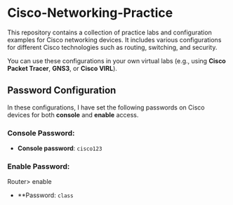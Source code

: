 # Cisco-Networking-Practice

This repository contains a collection of practice labs and configuration examples for Cisco networking devices. It includes various configurations for different Cisco technologies such as routing, switching, and security.

You can use these configurations in your own virtual labs (e.g., using **Cisco Packet Tracer**, **GNS3**, or **Cisco VIRL**).

## Password Configuration

In these configurations, I have set the following passwords on Cisco devices for both **console** and **enable** access.

### Console Password:
- **Console password**: `cisco123`

### Enable Password:
Router> enable
- **Password: `class`

